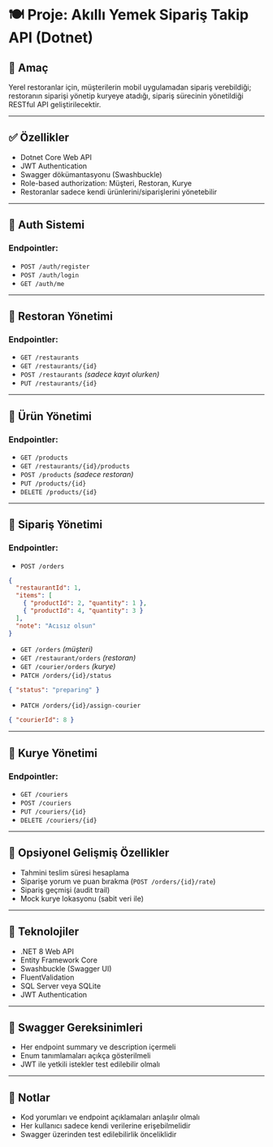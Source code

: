 # 🍽️ Proje: Akıllı Yemek Sipariş Takip API (Dotnet)

## 🎯 Amaç
Yerel restoranlar için, müşterilerin mobil uygulamadan sipariş verebildiği; restoranın siparişi yönetip kuryeye atadığı, sipariş sürecinin yönetildiği RESTful API geliştirilecektir.

---

## ✅ Özellikler
- Dotnet Core Web API
- JWT Authentication
- Swagger dökümantasyonu (Swashbuckle)
- Role-based authorization: Müşteri, Restoran, Kurye
- Restoranlar sadece kendi ürünlerini/siparişlerini yönetebilir

---

## 🔐 Auth Sistemi

### Endpointler:
- `POST /auth/register`
- `POST /auth/login`
- `GET /auth/me`

---

## 🏪 Restoran Yönetimi

### Endpointler:
- `GET /restaurants`  
- `GET /restaurants/{id}`
- `POST /restaurants` *(sadece kayıt olurken)*
- `PUT /restaurants/{id}`

---

## 🍔 Ürün Yönetimi

### Endpointler:
- `GET /products`
- `GET /restaurants/{id}/products`
- `POST /products` *(sadece restoran)*
- `PUT /products/{id}`
- `DELETE /products/{id}`

---

## 🛒 Sipariş Yönetimi

### Endpointler:
- `POST /orders`  
```json
{
  "restaurantId": 1,
  "items": [
    { "productId": 2, "quantity": 1 },
    { "productId": 4, "quantity": 3 }
  ],
  "note": "Acısız olsun"
}
```

- `GET /orders` *(müşteri)*
- `GET /restaurant/orders` *(restoran)*
- `GET /courier/orders` *(kurye)*
- `PATCH /orders/{id}/status`
```json
{ "status": "preparing" }
```
- `PATCH /orders/{id}/assign-courier`
```json
{ "courierId": 8 }
```

---

## 🛵 Kurye Yönetimi

### Endpointler:
- `GET /couriers`
- `POST /couriers`
- `PUT /couriers/{id}`
- `DELETE /couriers/{id}`

---

## 🌟 Opsiyonel Gelişmiş Özellikler
- Tahmini teslim süresi hesaplama
- Siparişe yorum ve puan bırakma (`POST /orders/{id}/rate`)
- Sipariş geçmişi (audit trail)
- Mock kurye lokasyonu (sabit veri ile)

---

## 🔧 Teknolojiler
- .NET 8 Web API
- Entity Framework Core
- Swashbuckle (Swagger UI)
- FluentValidation
- SQL Server veya SQLite
- JWT Authentication

---

## 🧪 Swagger Gereksinimleri
- Her endpoint summary ve description içermeli
- Enum tanımlamaları açıkça gösterilmeli
- JWT ile yetkili istekler test edilebilir olmalı

---

## 📌 Notlar
- Kod yorumları ve endpoint açıklamaları anlaşılır olmalı
- Her kullanıcı sadece kendi verilerine erişebilmelidir
- Swagger üzerinden test edilebilirlik önceliklidir

